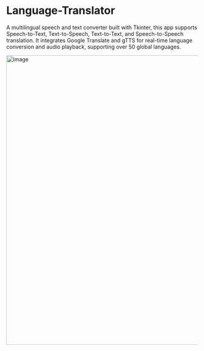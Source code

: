 # Language-Translator
A multilingual speech and text converter built with Tkinter, this app supports Speech-to-Text, Text-to-Speech, Text-to-Text, and Speech-to-Speech translation. It integrates Google Translate and gTTS for real-time language conversion and audio playback, supporting over 50 global languages.

<img width="984" height="763" alt="image" src="https://github.com/user-attachments/assets/f3e8335c-d496-42e3-b941-b66a71cee721" />

